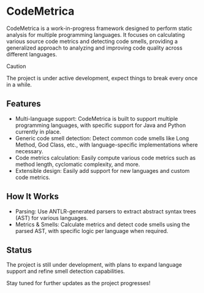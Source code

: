 # CodeMetrica

CodeMetrica is a work-in-progress framework designed to perform static analysis for multiple programming languages. It focuses on calculating various source code metrics and detecting code smells, providing a generalized approach to analyzing and improving code quality across different languages.

> [!CAUTION]
>
> The project is under active development, expect things to break every once in a while.

## Features

* Multi-language support: CodeMetrica is built to support multiple programming languages, with specific support for Java and Python currently in place.
* Generic code smell detection: Detect common code smells like Long Method, God Class, etc., with language-specific implementations where necessary.
* Code metrics calculation: Easily compute various code metrics such as method length, cyclomatic complexity, and more.
* Extensible design: Easily add support for new languages and custom code metrics.


## How It Works

* Parsing: Use ANTLR-generated parsers to extract abstract syntax trees (AST) for various languages.
* Metrics & Smells: Calculate metrics and detect code smells using the parsed AST, with specific logic per language when required.

## Status

The project is still under development, with plans to expand language support and refine smell detection capabilities.

Stay tuned for further updates as the project progresses!